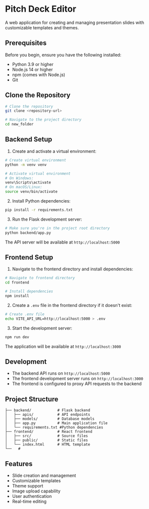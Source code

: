 # Pitch Deck Editor

A web application for creating and managing presentation slides with customizable templates and themes.

## Prerequisites

Before you begin, ensure you have the following installed:
- Python 3.9 or higher
- Node.js 14 or higher
- npm (comes with Node.js)
- Git

## Clone the Repository

```bash
# Clone the repository
git clone <repository-url>

# Navigate to the project directory
cd new_folder
```

## Backend Setup

1. Create and activate a virtual environment:
```bash
# Create virtual environment
python -m venv venv

# Activate virtual environment
# On Windows:
venv\Scripts\activate
# On macOS/Linux:
source venv/bin/activate
```

2. Install Python dependencies:
```bash
pip install -r requirements.txt
```

3. Run the Flask development server:
```bash
# Make sure you're in the project root directory
python backend/app.py
```

The API server will be available at `http://localhost:5000`

## Frontend Setup

1. Navigate to the frontend directory and install dependencies:
```bash
# Navigate to frontend directory
cd frontend

# Install dependencies
npm install
```

2. Create a `.env` file in the frontend directory if it doesn't exist:
```bash
# Create .env file
echo VITE_API_URL=http://localhost:5000 > .env
```

3. Start the development server:
```bash
npm run dev
```

The application will be available at `http://localhost:3000`

## Development

- The backend API runs on `http://localhost:5000`
- The frontend development server runs on `http://localhost:3000`
- The frontend is configured to proxy API requests to the backend

## Project Structure

```
├── backend/            # Flask backend
│   ├── apis/           # API endpoints
│   ├── models/         # Database models
│   ├── app.py          # Main application file
│   └── requirements.txt #Python dependencies
├── frontend/           # React frontend
│   ├── src/            # Source files
│   ├── public/         # Static files
│   └── index.html      # HTML template
└──   # 
```

## Features

- Slide creation and management
- Customizable templates
- Theme support
- Image upload capability
- User authentication
- Real-time editing
